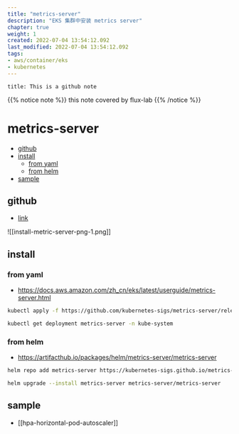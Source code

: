 ```yaml
---
title: "metrics-server"
description: "EKS 集群中安装 metrics server"
chapter: true
weight: 1
created: 2022-07-04 13:54:12.092
last_modified: 2022-07-04 13:54:12.092
tags: 
- aws/container/eks 
- kubernetes 
---
```


```ad-attention
title: This is a github note

```

{{% notice note %}}
this note covered by flux-lab
{{% /notice %}}

# metrics-server

- [github](#github)
- [install](#install)
	- [from yaml](#from-yaml)
	- [from helm](#from-helm)
- [sample](#sample)

## github
- [link](https://github.com/kubernetes-sigs/metrics-server)

![[install-metric-server-png-1.png]]

## install
### from yaml
- https://docs.aws.amazon.com/zh_cn/eks/latest/userguide/metrics-server.html

```sh
kubectl apply -f https://github.com/kubernetes-sigs/metrics-server/releases/latest/download/components.yaml

kubectl get deployment metrics-server -n kube-system
```

### from helm
- https://artifacthub.io/packages/helm/metrics-server/metrics-server

```sh
helm repo add metrics-server https://kubernetes-sigs.github.io/metrics-server/

helm upgrade --install metrics-server metrics-server/metrics-server
```

## sample
- [[hpa-horizontal-pod-autoscaler]]





